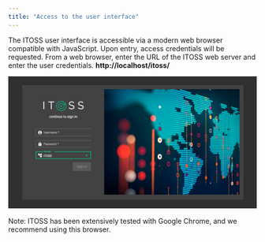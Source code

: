 ```yaml
---
title: "Access to the user interface"
---
```


The ITOSS user interface is accessible via a modern web browser compatible with JavaScript. Upon entry, access credentials will be requested.
From a web browser, enter the URL of the ITOSS web server and enter the user credentials.
**http://localhost/itoss/**

![login](/img/login.png)

Note: ITOSS has been extensively tested with Google Chrome, and we recommend using this browser.
